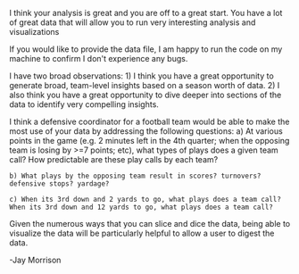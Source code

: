 I think your analysis is great and you are off to a great start. You have a lot of great data that will allow you to run very interesting analysis and visualizations

If you would like to provide the data file, I am happy to run the code on my machine to confirm I don't experience any bugs. 

I have two broad observations: 
	1) I think you have a great opportunity to generate broad, team-level insights based on a season worth of data. 
	2) I also think you have a great opportunity to dive deeper into sections of the data to identify very compelling insights. 

I think a defensive coordinator for a football team would be able to make the most use of your data by addressing the following questions:
	a) At various points in the game (e.g. 2 minutes left in the 4th quarter; when the opposing team is losing by >=7 points; etc), what types of plays does a given team call? How predictable are these play calls by each team? 

	b) What plays by the opposing team result in scores? turnovers? defensive stops? yardage? 

	c) When its 3rd down and 2 yards to go, what plays does a team call? When its 3rd down and 12 yards to go, what plays does a team call? 


Given the numerous ways that you can slice and dice the data, being able to visualize the data will be particularly helpful to allow a user to digest the data. 

-Jay Morrison